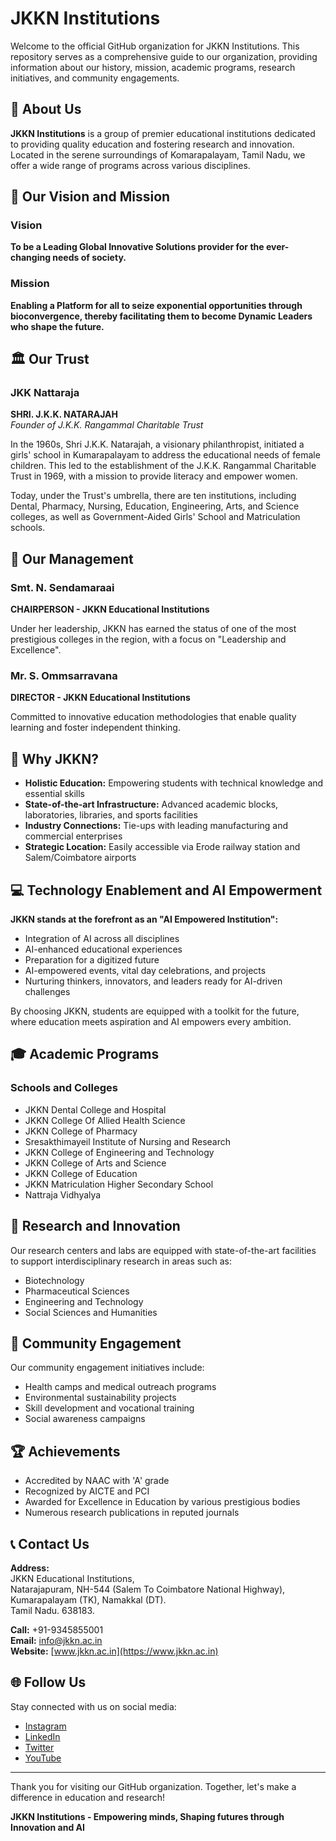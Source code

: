 # JKKN Institutions

Welcome to the official GitHub organization for JKKN Institutions. This repository serves as a comprehensive guide to our organization, providing information about our history, mission, academic programs, research initiatives, and community engagements.

## 🌟 About Us

**JKKN Institutions** is a group of premier educational institutions dedicated to providing quality education and fostering research and innovation. Located in the serene surroundings of Komarapalayam, Tamil Nadu, we offer a wide range of programs across various disciplines.

## 🚀 Our Vision and Mission

### Vision
**To be a Leading Global Innovative Solutions provider for the ever-changing needs of society.**

### Mission
**Enabling a Platform for all to seize exponential opportunities through bioconvergence, thereby facilitating them to become Dynamic Leaders who shape the future.**

## 🏛️ Our Trust

### JKK Nattaraja
**SHRI. J.K.K. NATARAJAH**  
*Founder of J.K.K. Rangammal Charitable Trust*

In the 1960s, Shri J.K.K. Natarajah, a visionary philanthropist, initiated a girls' school in Kumarapalayam to address the educational needs of female children. This led to the establishment of the J.K.K. Rangammal Charitable Trust in 1969, with a mission to provide literacy and empower women.

Today, under the Trust's umbrella, there are ten institutions, including Dental, Pharmacy, Nursing, Education, Engineering, Arts, and Science colleges, as well as Government-Aided Girls' School and Matriculation schools.

## 👥 Our Management

### Smt. N. Sendamaraai
**CHAIRPERSON - JKKN Educational Institutions**

Under her leadership, JKKN has earned the status of one of the most prestigious colleges in the region, with a focus on "Leadership and Excellence".

### Mr. S. Ommsarravana
**DIRECTOR - JKKN Educational Institutions**

Committed to innovative education methodologies that enable quality learning and foster independent thinking.

## 🌟 Why JKKN?

- **Holistic Education:** Empowering students with technical knowledge and essential skills
- **State-of-the-art Infrastructure:** Advanced academic blocks, laboratories, libraries, and sports facilities
- **Industry Connections:** Tie-ups with leading manufacturing and commercial enterprises
- **Strategic Location:** Easily accessible via Erode railway station and Salem/Coimbatore airports

## 💻 Technology Enablement and AI Empowerment

**JKKN stands at the forefront as an "AI Empowered Institution":**

- Integration of AI across all disciplines
- AI-enhanced educational experiences
- Preparation for a digitized future
- AI-empowered events, vital day celebrations, and projects
- Nurturing thinkers, innovators, and leaders ready for AI-driven challenges

By choosing JKKN, students are equipped with a toolkit for the future, where education meets aspiration and AI empowers every ambition.

## 🎓 Academic Programs

### Schools and Colleges
- JKKN Dental College and Hospital
- JKKN College Of Allied Health Science
- JKKN College of Pharmacy
- Sresakthimayeil Institute of Nursing and Research
- JKKN College of Engineering and Technology
- JKKN College of Arts and Science
- JKKN College of Education
- JKKN Matriculation Higher Secondary School
- Nattraja Vidhyalya

## 🔬 Research and Innovation

Our research centers and labs are equipped with state-of-the-art facilities to support interdisciplinary research in areas such as:

- Biotechnology
- Pharmaceutical Sciences
- Engineering and Technology
- Social Sciences and Humanities

## 🤝 Community Engagement

Our community engagement initiatives include:

- Health camps and medical outreach programs
- Environmental sustainability projects
- Skill development and vocational training
- Social awareness campaigns

## 🏆 Achievements

- Accredited by NAAC with 'A' grade
- Recognized by AICTE and PCI
- Awarded for Excellence in Education by various prestigious bodies
- Numerous research publications in reputed journals

## 📞 Contact Us

**Address:**  
JKKN Educational Institutions,  
Natarajapuram, NH-544 (Salem To Coimbatore National Highway),  
Kumarapalayam (TK), Namakkal (DT).  
Tamil Nadu. 638183.

**Call:** +91-9345855001  
**Email:** [info@jkkn.ac.in](mailto:info@jkkn.ac.in)  
**Website:** [www.jkkn.ac.in](https://www.jkkn.ac.in)

## 🌐 Follow Us

Stay connected with us on social media:

- [Instagram](https://www.instagram.com/jkkninstitutions/)
- [LinkedIn](https://www.linkedin.com/school/jkkninstitutions)
- [Twitter](https://www.twitter.com/jkkninstitution)
- [YouTube](https://www.youtube.com/@JKKNINSTITUTIONS)

---

Thank you for visiting our GitHub organization. Together, let's make a difference in education and research!

**JKKN Institutions - Empowering minds, Shaping futures through Innovation and AI**

